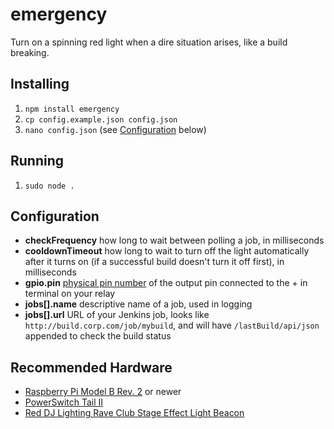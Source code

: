 # emergency
Turn on a spinning red light when a dire situation arises, like a build breaking.

## Installing

1. `npm install emergency`
2. `cp config.example.json config.json`
3. `nano config.json` (see [Configuration](#configuration) below)

## Running

1. `sudo node .`

## Configuration

- **checkFrequency** how long to wait between polling a job, in milliseconds
- **cooldownTimeout** how long to wait to turn off the light automatically after it turns on (if a successful build doesn't turn it off first), in milliseconds
- **gpio.pin** [physical pin number](http://developer-blog.net/wp-content/uploads/2013/09/raspberry-pi-rev2-gpio-pinout.jpg) of the output pin connected to the + in terminal on your relay
- **jobs[].name** descriptive name of a job, used in logging
- **jobs[].url** URL of your Jenkins job, looks like `http://build.corp.com/job/mybuild`, and will have `/lastBuild/api/json` appended to check the build status

## Recommended Hardware

- [Raspberry Pi Model B Rev. 2](http://www.amazon.com/gp/product/B009SQQF9C) or newer
- [PowerSwitch Tail II](http://www.powerswitchtail.com/Pages/default.aspx)
- [Red DJ Lighting Rave Club Stage Effect Light Beacon](http://www.ebay.com/itm/200732317167)
